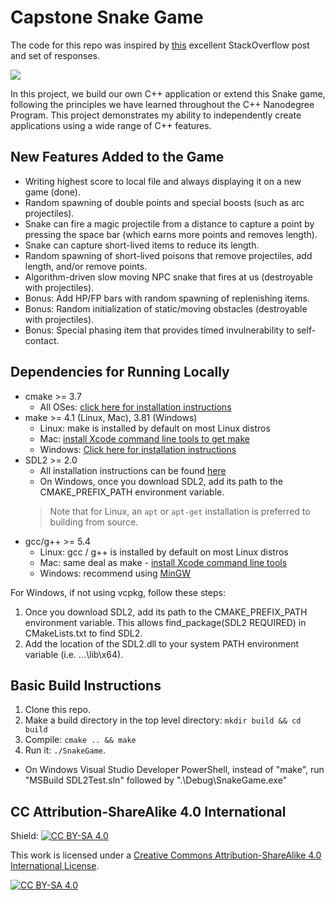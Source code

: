# Capstone Snake Game

The code for this repo was inspired by [this](https://codereview.stackexchange.com/questions/212296/snake-game-in-c-with-sdl) excellent StackOverflow post and set of responses.

<img src="snake_game.gif"/>

In this project, we build our own C++ application or extend this Snake game, following the principles we have learned throughout the C++ Nanodegree Program. This project demonstrates my ability to independently create applications using a wide range of C++ features.

## New Features Added to the Game

* Writing highest score to local file and always displaying it on a new game (done).
* Random spawning of double points and special boosts (such as arc projectiles).
* Snake can fire a magic projectile from a distance to capture a point by pressing the space bar (which earns more points and removes length).
* Snake can capture short-lived items to reduce its length.
* Random spawning of short-lived poisons that remove projectiles, add length, and/or remove points.
* Algorithm-driven slow moving NPC snake that fires at us (destroyable with projectiles).
* Bonus: Add HP/FP bars with random spawning of replenishing items.
* Bonus: Random initialization of static/moving obstacles (destroyable with projectiles).
* Bonus: Special phasing item that provides timed invulnerability to self-contact.

## Dependencies for Running Locally

* cmake >= 3.7
  * All OSes: [click here for installation instructions](https://cmake.org/install/)
* make >= 4.1 (Linux, Mac), 3.81 (Windows)
  * Linux: make is installed by default on most Linux distros
  * Mac: [install Xcode command line tools to get make](https://developer.apple.com/xcode/features/)
  * Windows: [Click here for installation instructions](http://gnuwin32.sourceforge.net/packages/make.htm)
* SDL2 >= 2.0
  * All installation instructions can be found [here](https://wiki.libsdl.org/Installation)
  * On Windows, once you download SDL2, add its path to the CMAKE_PREFIX_PATH environment variable.
  >Note that for Linux, an `apt` or `apt-get` installation is preferred to building from source. 
* gcc/g++ >= 5.4
  * Linux: gcc / g++ is installed by default on most Linux distros
  * Mac: same deal as make - [install Xcode command line tools](https://developer.apple.com/xcode/features/)
  * Windows: recommend using [MinGW](http://www.mingw.org/)
 
For Windows, if not using vcpkg, follow these steps:

1. Once you download SDL2, add its path to the CMAKE_PREFIX_PATH environment variable. This allows find_package(SDL2 REQUIRED) in CMakeLists.txt to find SDL2.
2. Add the location of the SDL2.dll to your system PATH environment variable (i.e. ...\lib\x64).

## Basic Build Instructions

1. Clone this repo.
2. Make a build directory in the top level directory: `mkdir build && cd build`
3. Compile: `cmake .. && make`
4. Run it: `./SnakeGame`.

* On Windows Visual Studio Developer PowerShell, instead of "make", run "MSBuild SDL2Test.sln" followed by ".\Debug\SnakeGame.exe"

## CC Attribution-ShareAlike 4.0 International

Shield: [![CC BY-SA 4.0][cc-by-sa-shield]][cc-by-sa]

This work is licensed under a
[Creative Commons Attribution-ShareAlike 4.0 International License][cc-by-sa].

[![CC BY-SA 4.0][cc-by-sa-image]][cc-by-sa]

[cc-by-sa]: http://creativecommons.org/licenses/by-sa/4.0/
[cc-by-sa-image]: https://licensebuttons.net/l/by-sa/4.0/88x31.png
[cc-by-sa-shield]: https://img.shields.io/badge/License-CC%20BY--SA%204.0-lightgrey.svg
